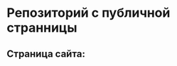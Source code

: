 # Репозиторий с публичной странницы 

## Страница сайта: 
<!-- Вставить ссылку на публичную странницу -->
